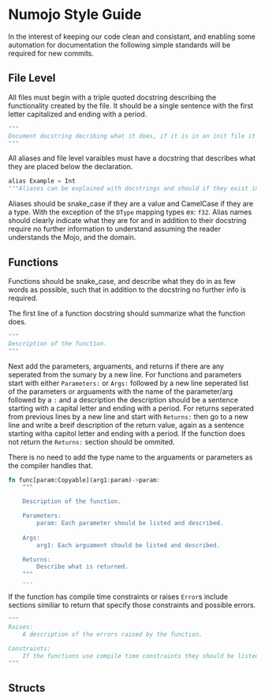 # Numojo Style Guide

In the interest of keeping our code clean and consistant, and enabling some automation for documentation the following simple standards will be required for new commits.

## File Level
All files must begin with a triple quoted docstring describing the functionality created by the file. It should be a single sentence with the first letter capitalized and ending with a period.
```python
"""
Document docstring decribing what it does, if it is in an init file it will be the docstring for the module.
"""
```
All aliases and file level varaibles must have a docstring that describes what they are placed below the declaration.
```python
alias Example = Int
"""Aliases can be explained with docstrings and should if they exist in the global scope."""
```
Aliases should be snake_case if they are a value and CamelCase if they are a type. With the exception of the `DType` mapping types ex: `f32`. Alias names should clearly indicate what they are for and in addition to their docstring require no further information to understand assuming the reader understands the Mojo, and the domain.

## Functions

Functions should be snake_case, and describe what they do in as few words as possible, such that in addition to the docstring no further info is required.

The first line of a function docstring should summarize what the function does.
```python
"""
Description of the function.
"""
```
Next add the parameters, arguaments, and returns if there are any seperated from the sumary by a new line. For functions and parameters start with either `Parameters:` or `Args:` followed by a new line seperated list of the parameters or arguaments with the name of the parameter/arg followed by a `:` and a description the description should be a sentence starting with a capital letter and ending with a period. For returns seperated from previous lines by a new line and start with `Returns:` then go to a new line and write a breif description of the return value, again as a sentence starting witha capitol letter and ending with a period. If the function does not return the `Returns:` section should be ommited. 

There is no need to add the type name to the arguaments or parameters as the compiler handles that.
```rust
fn func[param:Copyable](arg1:param)->param:
    """

    Description of the function.

    Parameters:
        param: Each parameter should be listed and described.
        
    Args:
        arg1: Each arguament should be listed and described.

    Returns:
        Describe what is returned.
    """
    ...
```

If the function has compile time constraints or raises `Error`s include sections similiar to return that specify those constraints and possible errors.
```python
"""
Raises:
    A description of the errors raised by the function.

Constraints:
    If the functions use compile time constraints they should be listed here.
"""
```

## Structs
